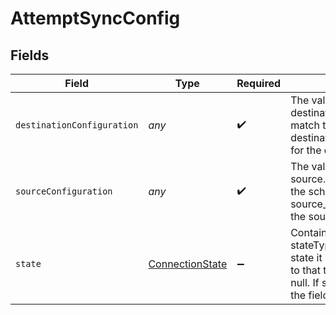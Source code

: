 # AttemptSyncConfig


## Fields

| Field                                                                                                                                                                                                                                  | Type                                                                                                                                                                                                                                   | Required                                                                                                                                                                                                                               | Description                                                                                                                                                                                                                            |
| -------------------------------------------------------------------------------------------------------------------------------------------------------------------------------------------------------------------------------------- | -------------------------------------------------------------------------------------------------------------------------------------------------------------------------------------------------------------------------------------- | -------------------------------------------------------------------------------------------------------------------------------------------------------------------------------------------------------------------------------------- | -------------------------------------------------------------------------------------------------------------------------------------------------------------------------------------------------------------------------------------- |
| `destinationConfiguration`                                                                                                                                                                                                             | *any*                                                                                                                                                                                                                                  | :heavy_check_mark:                                                                                                                                                                                                                     | The values required to configure the destination. The schema for this must match the schema return by destination_definition_specifications/get for the destinationDefinition.                                                         |
| `sourceConfiguration`                                                                                                                                                                                                                  | *any*                                                                                                                                                                                                                                  | :heavy_check_mark:                                                                                                                                                                                                                     | The values required to configure the source. The schema for this must match the schema return by source_definition_specifications/get for the source.                                                                                  |
| `state`                                                                                                                                                                                                                                | [ConnectionState](../../models/shared/connectionstate.md)                                                                                                                                                                              | :heavy_minus_sign:                                                                                                                                                                                                                     | Contains the state for a connection. The stateType field identifies what type of state it is. Only the field corresponding to that type will be set, the rest will be null. If stateType=not_set, then none of the fields will be set. |